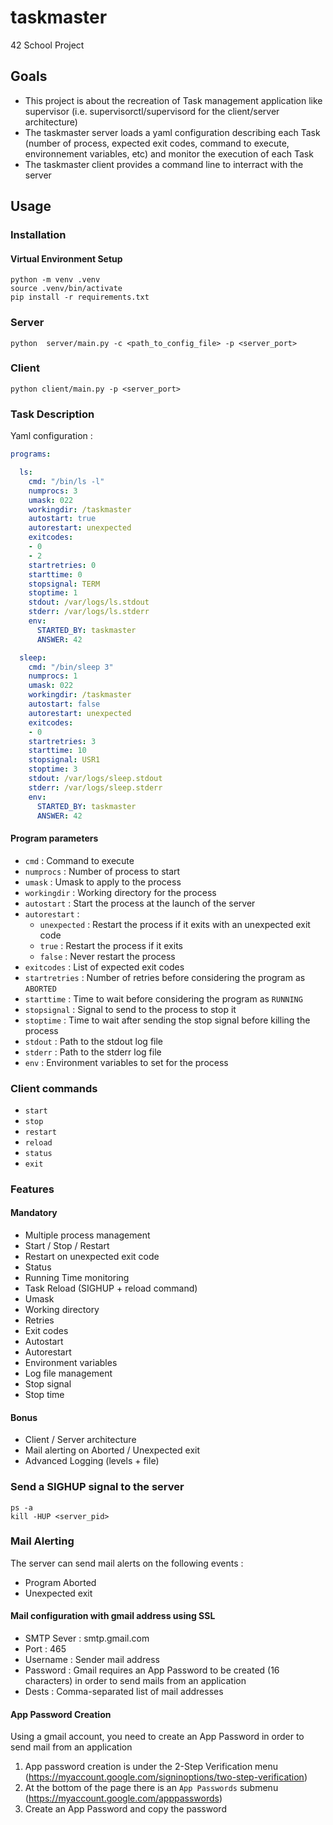 # taskmaster
42 School Project

## Goals

- This project is about the recreation of Task management application like supervisor (i.e. supervisorctl/supervisord for the client/server architecture)
- The taskmaster server loads a yaml configuration describing each Task (number of process, expected exit codes, command to execute, environnement variables, etc) and monitor the execution of each Task
- The taskmaster client provides a command line to interract with the server


## Usage

### Installation


#### Virtual Environment Setup

```shell
python -m venv .venv
source .venv/bin/activate
pip install -r requirements.txt
```

### Server

```shell
python  server/main.py -c <path_to_config_file> -p <server_port>
```

### Client

```shell
python client/main.py -p <server_port>
```


### Task Description

Yaml configuration :

```yaml
programs:

  ls:
    cmd: "/bin/ls -l"
    numprocs: 3
    umask: 022
    workingdir: /taskmaster
    autostart: true
    autorestart: unexpected
    exitcodes:
    - 0
    - 2
    startretries: 0
    starttime: 0
    stopsignal: TERM
    stoptime: 1
    stdout: /var/logs/ls.stdout
    stderr: /var/logs/ls.stderr
    env:
      STARTED_BY: taskmaster
      ANSWER: 42

  sleep:
    cmd: "/bin/sleep 3"
    numprocs: 1
    umask: 022
    workingdir: /taskmaster
    autostart: false
    autorestart: unexpected
    exitcodes:
    - 0
    startretries: 3
    starttime: 10
    stopsignal: USR1
    stoptime: 3
    stdout: /var/logs/sleep.stdout
    stderr: /var/logs/sleep.stderr
    env:
      STARTED_BY: taskmaster
      ANSWER: 42
```

#### Program parameters

- `cmd` : Command to execute
- `numprocs` : Number of process to start
- `umask` : Umask to apply to the process
- `workingdir` : Working directory for the process
- `autostart` : Start the process at the launch of the server
- `autorestart` : 
  - `unexpected` : Restart the process if it exits with an unexpected exit code
  - `true` : Restart the process if it exits
  - `false` : Never restart the process
- `exitcodes` : List of expected exit codes
- `startretries` : Number of retries before considering the program as `ABORTED`
- `starttime` : Time to wait before considering the program as `RUNNING`
- `stopsignal` : Signal to send to the process to stop it
- `stoptime` : Time to wait after sending the stop signal before killing the process
- `stdout` : Path to the stdout log file
- `stderr` : Path to the stderr log file
- `env` : Environment variables to set for the process


### Client commands

- `start` <program>
- `stop` <program>
- `restart` <program>
- `reload`
- `status`
- `exit`

### Features

#### Mandatory

- Multiple process management
- Start / Stop / Restart
- Restart on unexpected exit code
- Status
- Running Time monitoring
- Task Reload (SIGHUP + reload command)
- Umask
- Working directory
- Retries
- Exit codes
- Autostart
- Autorestart
- Environment variables
- Log file management
- Stop signal
- Stop time


#### Bonus

- Client / Server architecture
- Mail alerting on Aborted / Unexpected exit
- Advanced Logging (levels + file)



### Send a SIGHUP signal to the server

```shell
ps -a
kill -HUP <server_pid>
```


### Mail Alerting

The server can send mail alerts on the following events :
- Program Aborted
- Unexpected exit

#### Mail configuration with gmail address using SSL

- SMTP Sever : smtp.gmail.com
- Port : 465
- Username : Sender mail address
- Password : Gmail requires an App Password to be created (16 characters) in order to send mails from an application
- Dests : Comma-separated list of mail addresses


#### App Password Creation

Using a gmail account, you need to create an App Password in order to send mail from an application  

1) App password creation is under the 2-Step Verification menu (https://myaccount.google.com/signinoptions/two-step-verification)
2) At the bottom of the page there is an `App Passwords` submenu (https://myaccount.google.com/apppasswords)
3) Create an App Password and copy the password
